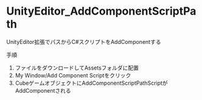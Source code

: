 # UnityEditor_AddComponentScriptPath
UnityEditor拡張でパスからC#スクリプトをAddComponentする

手順

1. ファイルをダウンロードしてAssetsフォルダに配置
1. My Window/Add Component Scriptをクリック
1. CubeゲームオブジェクトにAddComponentScriptPathScriptがAddComponentされる